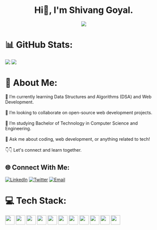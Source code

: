 <h1 align="center">Hi👋, I'm Shivang Goyal.</h1>
<p align="center">
  <a href="https://github.com/DenverCoder1/readme-typing-svg"><img src="https://readme-typing-svg.herokuapp.com?lines=Tech+Enthusiast;Aspiring+Web+Developer;%20Open+Source+Contributor;%20Learning+New+Tech+Stacks&center=true&width=580&height=45"></a>
</p>

# 📊 GitHub Stats:
![](https://github-readme-stats.vercel.app/api?username=shivangforsure&theme=highcontrast&hide_border=false&include_all_commits=true&count_private=true)
![](https://github-readme-stats.vercel.app/api/top-langs/?username=shivangforsure&theme=highcontrast&hide_border=false&include_all_commits=true&count_private=true&layout=compact)

<h1 align="left"> 💫 About Me:</h1>
🔭 I’m currently learning Data Structures and Algorithms (DSA) and Web Development.<br><br>
👯 I’m looking to collaborate on open-source web development projects.<br><br>
🌱 I’m studying Bachelor of Technology in Computer Science and Engineering.<br><br>
💬 Ask me about coding, web development, or anything related to tech!<br><br>
👇👇 Let's connect and learn together.<br>

## 🌐 Connect With Me:
[![LinkedIn](https://img.shields.io/badge/LinkedIn-Connect-blue?style=flat-square&logo=linkedin)](https://www.linkedin.com/in/shivang-goyal-08b660254/)
[![Twitter](https://img.shields.io/badge/Twitter-Follow-1ca0f1?style=flat-square&logo=twitter)](https://twitter.com/shivangforsure)
[![Email](https://img.shields.io/badge/Email-Contact%20Me-red?style=flat-square&logo=gmail)](mailto:shivanggoyal0204@gmail.com)

# 💻 Tech Stack:

<img src="https://img.shields.io/badge/-Python-green?logo=python&style=for-the-badge&logoColor=white" height="30">
<img src="https://img.shields.io/badge/-Java-orange?logo=java&style=for-the-badge&logoColor=white" height="30">
<img src="https://img.shields.io/badge/-C++-orange?logo=cplusplus&style=for-the-badge&logoColor=white" height="30">
<img src="https://img.shields.io/badge/-JavaScript-orange?logo=javascript&style=for-the-badge&logoColor=white" height="30">
<img src="https://img.shields.io/badge/-HTML-green?logo=html5&style=for-the-badge&logoColor=white" height="30">
<img src="https://img.shields.io/badge/-CSS-green?logo=css3&style=for-the-badge&logoColor=white" height="30">
<img src="https://img.shields.io/badge/-Node.js-orange?logo=node.js&style=for-the-badge&logoColor=white" height="30">
<img src="https://img.shields.io/badge/-Express.js-orange?logo=express&style=for-the-badge&logoColor=white" height="30">
<img src="https://img.shields.io/badge/-MongoDB-orange?logo=mongodb&style=for-the-badge&logoColor=white" height="30">
<img src="https://img.shields.io/badge/-MySQL-orange?logo=mysql&style=for-the-badge&logoColor=white" height="30">
<img src="https://img.shields.io/badge/-Postman-green?logo=postman&style=for-the-badge&logoColor=white" height="30">

  


<!-- Proudly created with GPRM ( https://gprm.itsvg.in ) -->
